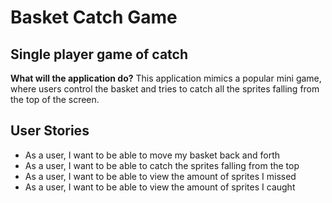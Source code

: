 # Basket Catch Game

## Single player game of catch

**What will the application do?**
This application mimics a popular mini game, where users control the basket and tries to catch all the sprites falling 
from the top of the screen.

## User Stories
- As a user, I want to be able to move my basket back and forth
- As a user, I want to be able to catch the sprites falling from the top
- As a user, I want to be able to view the amount of sprites I missed
- As a user, I want to be able to view the amount of sprites I caught